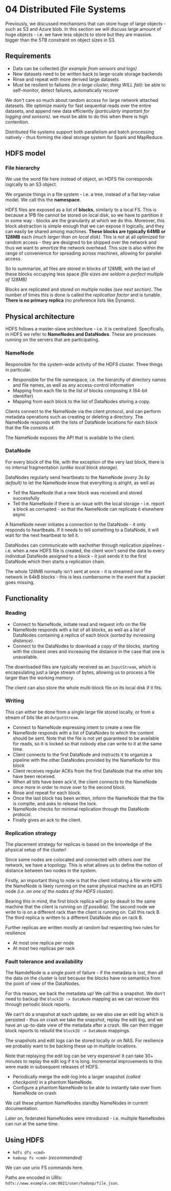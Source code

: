 # 04 Distributed File Systems

Previously, we discussed mechanisms that can store huge of large objects - such
as S3 and Azure blob. In this section we will discuss large amount of huge
objects - i.e. we have less objects to store but they are massive. bigger than
the 5TB constraint on object sizes in S3.

## Requirements

- Data can be collected _(for example from sensors and logs)_
- New datasets need to be written back to large-scale storage backends
- Rinse and repeat with more derived large datasets
- Must be resilient to failures _(in a large cluster, thing WILL fail)_: be
able to self-monitor, detect failures, automatically recover

We don't care so much about random access for large network attached datasets.
We optimize mainly for fast sequential reads over the entire datasets, and
append new data efficiently _(particularly important for logging and sensors)_.
we must be able to do this when there is high contention. 

Distributed file systems support both parallelism and batch processing 
natively - thus forming the ideal storage system for Spark and MapReduce.

## HDFS model

### File hierarchy

We use the word file here instead of object, an HDFS file corresponds logically
to an S3 object.

We organize things in a file system - i.e. a tree, instead of a flat key-value
model. We call this the **namespace**.

HDFS files are exposed as a list of **blocks**, similarly to a local FS. This 
is because a 1PB file cannot be stored on local disk, so we have to partition
it in some way - blocks are the granularity at which we do this. Moreover,
this block abstraction is simple enough that we can expose it logically, and
they can easily be shared among machines. **These blocks are typically 64MB
or 128MB** each _(much larger than on local disk)_. This is not at all 
optimized for random access - they are designed to be shipped over the network 
and thus we want to amortize the network overhead. This size is also within the
range of convenience for spreading across machines, allowing for parallel 
access.

So to summarize, all files are stored in blocks of 128MB, with the last of 
these blocks occupying less space _(file sizes are seldom a perfect multiple of 
128MB)_

Blocks are replicated and stored on multiple nodes _(see next section)_. The
number of times this is done is called the _replication factor_ and is
tunable. **There is no primary replica** (no preference lists like Dynamo).

## Physical architecture

HDFS follows a master-slave architecture - i.e. it is centralized. 
Specifically, in HDFS we refer to **NameNodes and DataNodes**. These are 
processes running on the servers that are participating.

### NameNode

Responsible for the system-wide activity of the HDFS cluster. Three things in
particular.

- Responsible for the file namespace, i.e. the hierarchy of directory names and
file names, as well as any access-control information
- Mapping from each file to the list of blocks composing it (64-bit identifier)
- Mapping from each block to the list of DataNodes storing a copy.

Clients connect to the NameNode via the client protocol, and can perform 
metadata operations such as creating or deleting a directory. The NameNode 
responds with the lists of DataNode locations for each block that the file
consists of.

The NameNode exposes the API that is available to the client.

### DataNode

For every block of the file, with the exception of the very last block, there
is no internal fragmentation _(unlike local block storage)_.

DataNodes regularly send heartbeats to the NameNode _(every 3s by default)_ to
let the NameNode know that everything is alright, as well as

- Tell the NameNode that a new block was received and stored successfully
- Tell the NameNode if there is an issue with the local storage - i.e. report
a block as corrupted - so that the NameNode can replicate it elsewhere async

A NameNode never initiates a connection to the DataNode - it only responds to 
heartbeats. If it needs to tell something to a DataNode, it will wait for the
next heartbeat to tell it.

DataNodes can communicate with eachother through replication pipelines - i.e.
when a new HDFS file is created, the client won't send the data to every 
individual DataNode assigned to a block - it just sends it to the first 
DataNode which then starts a replication chain.

The whole 128MB normally isn't sent at once - it is streamed over the network
in 64kB blocks - this is less cumbersome in the event that a packet goes 
missing.

## Functionality

### Reading

- Connect to NameNode, initiate read and request info on the file
- NameNode responds with a list of all blocks, as well as a list of DataNodes
containing a replica of each block _(sorted by increasing distance)_.
- Connect to the DataNodes to download a copy of the blocks, starting with the
closest ones and increasing the distance in the case that one is unavailable.

The downloaded files are typically received as an `InputStream`, which is
encapsulating just a large stream of bytes, allowing us to process a file 
larger than the working memory.

The client can also store the whole multi-block file on its local disk if it
fits.

### Writing

This can either be done from a single large file stored locally, or from a
stream of bits like an `OutputStream`.

- Connect to NameNode expressing intent to create a new file
- NameNode responds with a list of DataNodes to which the content should be
sent. Note that the file is not yet guaranteed to be available for reads, so it
is locked so that nobody else can write to it at the same time.
- Client connects to the first DataNode and instructs it to organize a pipeline
with the other DataNodes provided by the NameNode for this block
- Client receives regular ACKs from the first DataNode that the other bits
have been received.
- When all bits have been ack'd, the client connects to the NameNode once more
in order to move over to the second block.
- Rinse and repeat for each block.
- Once the last block has been written, inform the NameNode that the file is
complte, and asks to release the lock.
- NameNode checks for minimal replication through the DataNode protocol.
- Finally gives an ack to the client.

### Replication strategy

The placement strategy for replicas is based on the knowledge of the physical
setup of the cluster!

Since some nodes are colocated and connected with others over the network, we
have a topology. This is what allows us to define the notion of distance 
between two nodes in the system.

Firstly, an important thing to note is that the client initiating a file write
with the NameNode is likely running on the same physical machine as an HDFS
node _(i.e. on one of the nodes of the HDFS cluster)_.

Bearing this in mind, the first block replica will go by deault to the same
machine that the client is running on _(if possible)_. The second node we write
to is on a different rack than the client is running on. Call this rack B. The
third replica is written to a different DataNode also on rack B. 

Further replicas are written mostly at random but respecting two rules for
resilience

- At most one replica per node
- At most two replicas per rack

### Fault tolerance and availability

The NamdeNode is a single point of failure - if the metadata is lost, then all
the data on the cluster is lost because the blocks have no semantics from the
point of view of the DataNodes.

For this reason, we back the metadata up! We call this a snapshot. We don't
need to backup the `blockID -> DataNode` mapping as we can recover this through
periodic block reports.

We can't do a snapshot at each update, so we also use an edit log which is
persisted - thus on crash we take the snapshot, replay the edit log, and we
have an up-to-date view of the metadata after a crash. We can then trigger 
block reports to rebuild the `blockID -> DataNode` mappings.

The snapshots and edit logs can be stored locally or on NAS. For resilience we
probably want to be backing these up in multiple locations.

Note that replaying the edit log can be very expensive! It can take 30+ minutes
to replay the edit log if it is long. Incremental improvements to this were 
made in subsequent releases of HDFS.

- Periodically merge the edit-log into a larger snapshot _(called checkpoint)_
in a phantom NameNode.
- Configure a phantom NameNode to be able to instantly take over from NameNode
on crash

We call these phantom NameNodes standby NameNodes in current documentation.

Later on, federated NameNodes were introduced - i.e. multiple NameNodes can run
at the same time.

## Using HDFS

- `hdfs dfs <cmd>`
- `hadoop fs <cmd>` _(recommended)_

We can use unix FS commands here.

Paths are encoded in URIs: `hdfs://www.example.com:8021/user/hadoop/file.json`.

